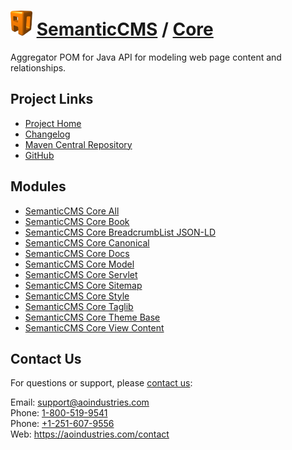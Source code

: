 # [<img src="ao-logo.png" alt="AO Logo" width="35" height="40">](https://aoindustries.com/) [SemanticCMS](https://semanticcms.com/) / [Core](https://semanticcms.com/core/)
Aggregator POM for Java API for modeling web page content and relationships.

## Project Links
* [Project Home](https://semanticcms.com/core/)
* [Changelog](https://semanticcms.com/core/changelog)
* [Maven Central Repository](https://search.maven.org/#search%7Cgav%7C1%7Cg:%22com.semanticcms%22%20AND%20a:%22semanticcms-core%22)
* [GitHub](https://github.com/aoindustries/semanticcms-core)

## Modules
* [SemanticCMS Core All](https://semanticcms.com/core/all/)
* [SemanticCMS Core Book](https://semanticcms.com/core/book/)
* [SemanticCMS Core BreadcrumbList JSON-LD](https://semanticcms.com/core/breadcrumblist-json-ld/)
* [SemanticCMS Core Canonical](https://semanticcms.com/core/canonical/)
* [SemanticCMS Core Docs](https://semanticcms.com/core/docs/)
* [SemanticCMS Core Model](https://semanticcms.com/core/model/)
* [SemanticCMS Core Servlet](https://semanticcms.com/core/servlet/)
* [SemanticCMS Core Sitemap](https://semanticcms.com/core/sitemap/)
* [SemanticCMS Core Style](https://semanticcms.com/core/style/)
* [SemanticCMS Core Taglib](https://semanticcms.com/core/taglib/)
* [SemanticCMS Core Theme Base](https://semanticcms.com/core/theme-base/)
* [SemanticCMS Core View Content](https://semanticcms.com/core/view-content/)

## Contact Us
For questions or support, please [contact us](https://aoindustries.com/contact):

Email: [support@aoindustries.com](mailto:support@aoindustries.com)  
Phone: [1-800-519-9541](tel:1-800-519-9541)  
Phone: [+1-251-607-9556](tel:+1-251-607-9556)  
Web: https://aoindustries.com/contact
